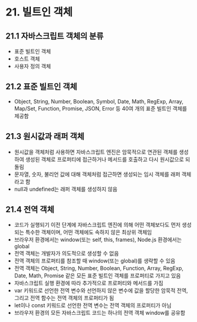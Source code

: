 # 21. 빌트인 객체

## 21.1 자바스크립트 객체의 분류

- 표준 빌트인 객체
- 호스트 객체
- 사용자 정의 객체

## 21.2 표준 빌트인 객체

- Object, String, Number, Boolean, Symbol, Date, Math, RegExp, Array, Map/Set, Function, Promise, JSON, Error 등 40여 개의 표준 빌트인 객체를 제공함

## 21.3 원시값과 래퍼 객체

- 원시값을 객체처럼 사용하면 자바스크립트 엔진은 암묵적으로 연관된 객체를 생성하여 생성된 객체로 프로퍼티에 접근하거나 메서드를 호출하고 다시 원시값으로 되돌림
- 문자열, 숫자, 불리언 값에 대해 객체처럼 접근하면 생성되는 임시 객체를 래퍼 객체라고 함
- null과 undefined는 래퍼 객체를 생성하지 않음

## 21.4 전역 객체

- 코드가 실행되기 이전 단계에 자바스크립트 엔진에 의해 어떤 객체보다도 먼저 생성되는 특수한 객체이며, 어떤 객체에도 속하지 않은 최상위 객체임
- 브라우저 환경에서는 window(또는 self, this, frames), Node.js 환경에서는 global
- 전역 객체는 개발자가 의도적으로 생성할 수 없음
- 전역 객체의 프로퍼티를 참조할 때 window(또는 global)를 생략할 수 있음
- 전역 객체는 Object, String, Number, Boolean, Function, Array, RegExp, Date, Math, Promise 같은 모든 표준 빌트인 객체를 프로퍼티로 가지고 있음
- 자바스크립트 실행 환경에 따라 추가적으로 프로퍼티와 메서드를 가짐
- var 키워드로 선언한 전역 변수와 선언하지 않은 변수에 값을 할당한 암묵적 전역, 그리고 전역 함수는 전역 객체의 프로퍼티가 됨
- let이나 const 키워드로 선언한 전역 변수는 전역 객체의 프로퍼티가 아님
- 브라우저 환경의 모든 자바스크립트 코드는 하나의 전역 객체 window를 공유함
